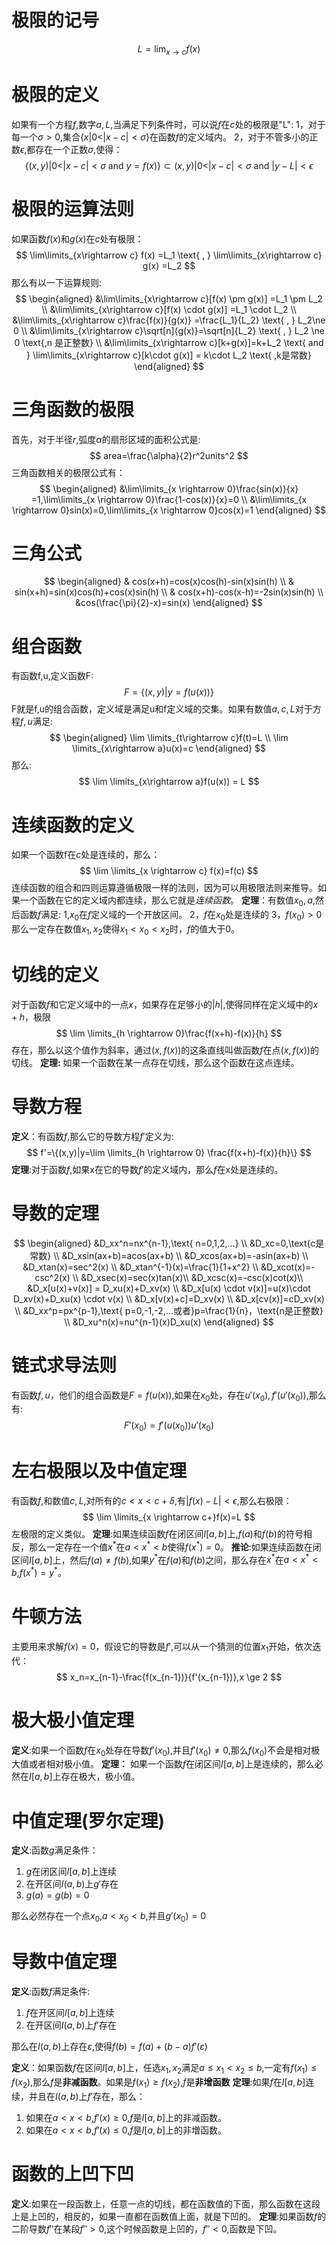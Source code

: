 # 极限的记号
$$
L=\lim_{x \to c}f(x)
$$
# 极限的定义
如果有一个方程$f$,数字$a,L$,当满足下列条件时，可以说$f$在$c$处的极限是"L":
1，对于每一个$\sigma>0$,集合$\{x|0<|x-c|<\sigma\}$在函数$f$的定义域内。
2，对于不管多小的正数$\epsilon$,都存在一个正数$\sigma$,使得：
$$
\{(x,y)|0<|x-c|<\sigma \text{ and } y=f(x)\} \subset {(x,y)|0<|x-c|<\sigma \text{ and } |y-L|<\epsilon}
$$
# 极限的运算法则
如果函数$f(x)$和$g(x)$在$c$处有极限：
$$
\lim\limits_{x\rightarrow c} f(x) =L_1 \text{ , } \lim\limits_{x\rightarrow c} g(x) =L_2
$$
那么有以一下运算规则:
$$
\begin{aligned}
    &\lim\limits_{x\rightarrow c}[f(x) \pm g(x)] =L_1 \pm L_2 \\
    &\lim\limits_{x\rightarrow c}[f(x) \cdot g(x)] =L_1 \cdot L_2 \\
    &\lim\limits_{x\rightarrow c}\frac{f(x)}{g(x)} =\frac{L_1}{L_2} \text{ , } L_2\ne 0 \\
    &\lim\limits_{x\rightarrow c}\sqrt[n]{g(x)}=\sqrt[n]{L_2} \text{ , } L_2 \ne 0 \text{,n 是正整数} \\
    &\lim\limits_{x\rightarrow c}[k+g(x)]=k+L_2 \text{ and } \lim\limits_{x\rightarrow c}[k\cdot g(x)] = k\cdot L_2 \text{ ,k是常数}
\end{aligned}
$$
# 三角函数的极限
首先，对于半径$r$,弧度$\alpha$的扇形区域的面积公式是:
$$
area=\frac{\alpha}{2}r^2units^2
$$
三角函数相关的极限公式有：
$$
\begin{aligned}
    &\lim\limits_{x \rightarrow 0}\frac{sin(x)}{x} =1,\lim\limits_{x \rightarrow 0}\frac{1-cos(x)}{x}=0 \\
    &\lim\limits_{x \rightarrow 0}sin(x)=0,\lim\limits_{x \rightarrow 0}cos(x)=1
\end{aligned}
$$
# 三角公式
$$
\begin{aligned}
    & cos(x+h)=cos(x)cos(h)-sin(x)sin(h) \\
    & sin(x+h)=sin(x)cos(h)+cos(x)sin(h) \\
    & cos(x+h)-cos(x-h)=-2sin(x)sin(h) \\
    &cos(\frac{\pi}{2}-x)=sin(x)
\end{aligned}
$$
# 组合函数
有函数f,u,定义函数F:
$$
F=\{(x,y)|y=f(u(x))\}
$$
F就是f,u的组合函数，定义域是满足u和f定义域的交集。如果有数值$a,c,L$对于方程$f,u$满足:
$$
\begin{aligned}
    \lim \limits_{t\rightarrow c}f(t)=L \\
    \lim \limits_{x\rightarrow a}u(x)=c 
\end{aligned}
$$
那么:
$$
\lim \limits_{x\rightarrow a}f(u(x)) = L
$$
# 连续函数的定义
如果一个函数f在$c$处是连续的，那么：
$$
\lim \limits_{x \rightarrow c} f(x)=f(c)
$$
连续函数的组合和四则运算遵循极限一样的法则，因为可以用极限法则来推导。如果一个函数在它的定义域内都连续，那么它就是*连续函数*。
**定理**：有数值$x_0,a$,然后函数$f$满足:
1,$x_0$在$f$定义域的一个开放区间。
2，$f$在$x_0$处是连续的
3，$f(x_0)>0$
那么一定存在数值$x_1,x_2$使得$x_1 \lt x_0 \lt x_2$时，$f$的值大于0。
# 切线的定义
对于函数$f$和它定义域中的一点$x$，如果存在足够小的$|h|$,使得同样在定义域中的$x+h$，极限
$$
\lim \limits_{h \rightarrow 0}\frac{f(x+h)-f(x)}{h}
$$
存在，那么以这个值作为斜率，通过$(x,f(x))$的这条直线叫做函数$f$在点$(x,f(x))$的切线。
**定理:** 如果一个函数在某一点存在切线，那么这个函数在这点连续。
# 导数方程
**定义**：有函数$f$,那么它的导数方程$f'$定义为:
$$
f'=\{(x,y)|y=\lim \limits_{h \rightarrow 0} \frac{f(x+h)-f(x)}{h}\}
$$
**定理**:对于函数$f$,如果x在它的导数$f'$的定义域内，那么$f$在x处是连续的。
# 导数的定理
$$
\begin{aligned}
    &D_xx^n=nx^{n-1},\text{ n=0,1,2,...} \\
    &D_xc=0,\text{c是常数} \\
    &D_xsin(ax+b)=acos(ax+b) \\
    &D_xcos(ax+b)=-asin(ax+b)  \\
    &D_xtan(x)=sec^2(x) \\
    &D_xtan^{-1}(x)=\frac{1}{1+x^2}  \\
    &D_xcot(x)=-csc^2(x) \\
    &D_xsec(x)=sec(x)tan(x)\\
    &D_xcsc(x)=-csc(x)cot(x)\\
    &D_x[u(x)+v(x)] = D_xu(x)+D_xv(x) \\
    &D_x[u(x) \cdot v(x)]=u(x)\cdot D_xv(x)+D_xu(x) \cdot v(x) \\
    &D_x[v(x)+c]=D_xv(x) \\
    &D_x[cv(x)]=cD_xv(x) \\
    &D_xx^p=px^{p-1},\text{ p=0,-1,-2,...或者}p=\frac{1}{n}，\text{n是正整数} \\
    &D_xu^n(x)=nu^{n-1}(x)D_xu(x)
\end{aligned}
$$
# 链式求导法则
有函数$f,u$，他们的组合函数是$F=f(u(x))$,如果在$x_0$处，存在$u'(x_0),f'(u'(x_0))$,那么有:
$$
F'(x_0)=f'(u(x_0))u'(x_0)
$$
# 左右极限以及中值定理
有函数$f$,和数值$c,L$,对所有的$c<x<c+\delta$,有$|f(x)-L|<\epsilon$,那么右极限：
$$
\lim \limits_{x \rightarrow c+}f(x)=L
$$
左极限的定义类似。
**定理**:如果连续函数$f$在闭区间$I[a,b]$上,$f(a)$和$f(b)$的符号相反，那么一定存在一个值$x^{*}$在$a<x^{*}<b$使得$f(x^{*})=0$。
**推论**:如果连续函数在闭区间$I[a,b]$上，然后$f(a)\ne f(b)$,如果$y^*$在$f(a)$和$f(b)$之间，那么存在$x^*$在$a<x^*<b$,$f(x^*)=y^*$。
# 牛顿方法
主要用来求解$f(x)=0$，假设它的导数是$f'$,可以从一个猜测的位置$x_1$开始，依次迭代：
$$
x_n=x_{n-1}-\frac{f(x_{n-1})}{f'(x_{n-1})},x \ge 2
$$
# 极大极小值定理
**定义**:如果一个函数$f$在$x_0$处存在导数$f'(x_0)$,并且$f'(x_0) \ne 0$,那么$f(x_0)$不会是相对极大值或者相对极小值。
**定理：** 如果一个函数$f$在闭区间$I[a,b]$上是连续的，那么必然在$I[a,b]$上存在极大，极小值。
# 中值定理(罗尔定理)
**定义**:函数$g$满足条件：
1. $g$在闭区间$I[a,b]$上连续
2. 在开区间$I(a,b)$上$g'$存在
3. $g(a)=g(b)=0$

那么必然存在一个点$x_0$,$a<x_0<b$,并且$g'(x_0)=0$
# 导数中值定理
**定义**:函数$f$满足条件:
1. $f$在开区间$I[a,b]$上连续
2. 在开区间$I(a,b)$上$f'$存在

那么在$I(a,b)$上存在$\varepsilon$,使得$f(b)=f(a)+(b-a)f'(\varepsilon)$

**定义**：如果函数$f$在区间$I[a,b]$上，任选$x_1,x_2$满足$a\le x_1<x_2 \le b$,一定有$f(x_1) \le f(x_2)$,那么$f$是**非减函数**。如果是$f(x_1) \ge f(x_2)$,$f$是**非增函数**
**定理**:如果$f$在$I[a,b]$连续，并且在$I(a,b)$上$f'$存在，那么：
1. 如果在$a<x<b$,$f'(x) \ge 0$,$f$是$I[a,b]$上的非减函数。
2. 如果在$a<x<b$,$f'(x) \le 0$,$f$是$I[a,b]$上的非増函数。

# 函数的上凹下凹
**定义**:如果在一段函数上，任意一点的切线，都在函数值的下面，那么函数在这段上是上凹的，相反的，如果一直都在函数值上面，就是下凹的。
**定理**:如果函数$f$的二阶导数$f''$在某段$f''>0$,这个时候函数是上凹的，$f''<0$,函数是下凹。
